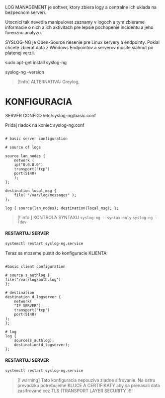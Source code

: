
LOG MANAGEMENT je softver, ktory zbiera logy a centralne ich uklada na bezpecnom serveri.

Utocnici tak nevedia manipulovat zaznamy v logoch a tym zbierame informacie o nich a ich aktivitach pre lepsie pochopenie incidentu a jeho forenznu analyzu. 

SYSLOG-NG je Open-Source riesenie pre Linux servery a endpointy. Pokial chcete zbierat data z Windows Endpointov a serverov musite siahnut po platenej verzii.

sudo apt-get install syslog-ng

syslog-ng -version

>[!info] ALTERNATIVA: Greylog, 


# KONFIGURACIA 

SERVER CONFIG>/etc/syslog-ng/basic.conf

Pridaj riadok na koniec syslog-ng.conf

```  server

# basic server configuration

# source of logs

source lan_nodes {
	network (
	ip("0.0.0.0")
	transport("tcp")
	port(5140)
	);
};

destination local_msg {
	file( "/var/log/messages" );
};

log { source(lan_nodes); destination(local_msg); };

```

>[! info ]
>KONTROLA SYNTAXU
> ``` syslog-ng --syntax-only ```
> ``` syslog-ng -Fdev ```


#### RESTARTUJ SERVER
``` bash
systemctl restart syslog-ng.service
```

Teraz sa mozeme pustit do konfiguracie KLIENTA:

``` client

#basic client configuration

# source s_authlog {
file("/var/log/auth.log")
};

# destination
destination d_logserver {
	network(
	"IP SERVER")
	transport('tcp')
	port(5140)
);
};

# log
log {
	source(s_authlog);
	destination(d_logserver);
};
```

#### RESTARTUJ SERVER
``` bash
systemctl restart syslog-ng.service
```


> [! warning]
> Tato konfiguracia nepouziva ziadne sifrovanie. Na ostru prevadzku potrebujeme KLUCE A CERTIFIKATY aby sa prenasali data zasifrovane cez TLS (TRANSPORT LAYER SECURITY )!!!

